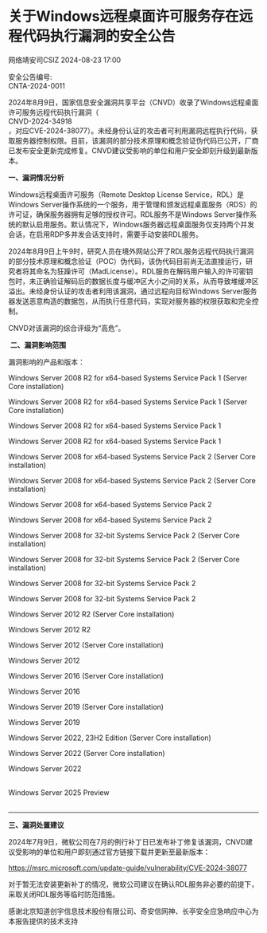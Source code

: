 #  关于Windows远程桌面许可服务存在远程代码执行漏洞的安全公告   
 网络靖安司CSIZ   2024-08-23 17:00  
  
安全公告编号:  
CNTA-2024-0011  
  
  
  
2024年8月9日，国家信息安全漏洞共享平台（CNVD）收录了Windows远程桌面许可服务远程代码执行漏洞（  
CNVD-2024-34918  
，对应CVE-2024-38077）。未经身份认证的攻击者可利用漏洞远程执行代码，获取服务器控制权限。目前，该漏洞的部分技术原理和概念验证伪代码已公开，厂商已发布安全更新完成修复。CNVD建议受影响的单位和用户安全即刻升级到最新版本。  
  
**一、漏洞情况分析**  
  
Windows远程桌面许可服务（Remote Desktop License Service，RDL）是Windows Server操作系统的一个服务，用于管理和颁发远程桌面服务（RDS）的许可证，确保服务器拥有足够的授权许可。RDL服务不是Windows Server操作系统的默认启用服务。默认情况下，Windows服务器远程桌面服务仅支持两个并发会话，在启用RDP多并发会话支持时，需要手动安装RDL服务。  
  
2024年8月9日上午9时，研究人员在境外网站公开了RDL服务远程代码执行漏洞的部分技术原理和概念验证（POC）伪代码，该伪代码目前尚无法直接运行，研究者将其命名为狂躁许可（MadLicense）。RDL服务在解码用户输入的许可密钥包时，未正确验证解码后的数据长度与缓冲区大小之间的关系，从而导致堆缓冲区溢出。未经身份认证的攻击者利用该漏洞，通过远程向目标Windows Server服务器发送恶意构造的数据包，从而执行任意代码，实现对服务器的权限获取和完全控制。  
  
CNVD对该漏洞的综合评级为“高危”。  
  
 **二、漏洞影响范围**  
  
漏洞影响的产品和版本：  
  
Windows Server 2008 R2 for x64-based Systems Service Pack 1 (Server
Core installation)  
  
Windows Server 2008 R2 for x64-based Systems Service Pack 1 (Server
Core installation)  
  
Windows Server 2008 R2 for x64-based Systems Service Pack 1  
  
Windows Server 2008 R2 for x64-based Systems Service Pack 1  
  
Windows Server 2008 for x64-based Systems Service Pack 2 (Server
Core installation)  
  
Windows Server 2008 for x64-based Systems Service Pack 2 (Server
Core installation)  
  
Windows Server 2008 for x64-based Systems Service Pack 2  
  
Windows Server 2008 for x64-based Systems Service Pack 2  
  
Windows Server 2008 for 32-bit Systems Service Pack 2 (Server Core
installation)  
  
Windows Server 2008 for 32-bit Systems Service Pack 2 (Server Core
installation)  
  
Windows Server 2008 for 32-bit Systems Service Pack 2  
  
Windows Server 2008 for 32-bit Systems Service Pack 2  
  
Windows Server 2012 R2 (Server Core installation)  
  
Windows Server 2012 R2  
  
Windows Server 2012 (Server Core installation)  
  
Windows Server 2012  
  
Windows Server 2016 (Server Core installation)  
  
Windows Server 2016  
  
Windows Server 2019 (Server Core installation)  
  
Windows Server 2019  
  
Windows Server 2022, 23H2 Edition (Server Core installation)  
  
Windows Server 2022 (Server Core installation)  
  
Windows Server 2022  
  
          
Windows Server 2025 Preview    
      
  
****  
**三、漏洞处置建议**  
  
2024年7月9日，微软公司在7月的例行补丁日已发布补丁修复该漏洞，CNVD建议受影响的单位和用户即刻通过官方链接下载并更新至最新版本：  
  
https://msrc.microsoft.com/update-guide/vulnerability/CVE-2024-38077  
  
对于暂无法安装更新补丁的情况，微软公司建议在确认RDL服务非必要的前提下，采取关闭RDL服务等临时防范措施。  
  
  
  
  
感谢北京知道创宇信息技术股份有限公司、奇安信网神、长亭安全应急响应中心为本报告提供的技术支持  
  
  
  
  
  
